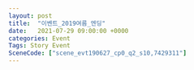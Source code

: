 ```yaml
---
layout: post
title:  "이벤트_2019여름_엔딩"
date:   2021-07-29 09:00:00 +0000
categories: Event
Tags: Story Event
SceneCode: ["scene_evt190627_cp0_q2_s10,7429311"]
---
```

